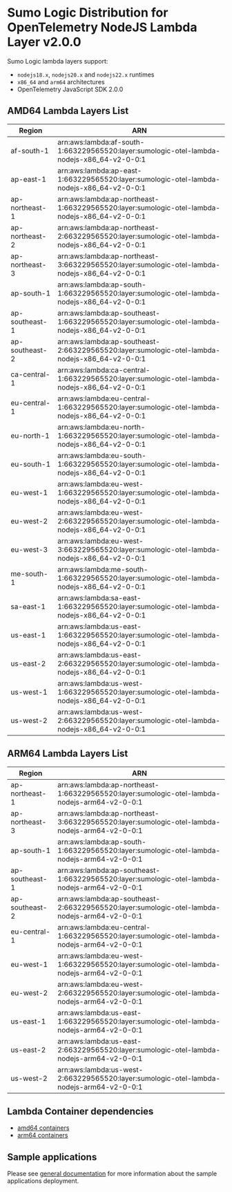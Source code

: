 # Sumo Logic Distribution for OpenTelemetry NodeJS Lambda Layer v2.0.0

Sumo Logic lambda layers support:

- `nodejs18.x`, `nodejs20.x` and `nodejs22.x` runtimes
- `x86_64` and `arm64` architectures
- OpenTelemetry JavaScript SDK 2.0.0

## AMD64 Lambda Layers List

| Region         | ARN                                                                                           |
|----------------|-----------------------------------------------------------------------------------------------|
| af-south-1     | arn:aws:lambda:af-south-1:663229565520:layer:sumologic-otel-lambda-nodejs-x86_64-v2-0-0:1     |
| ap-east-1      | arn:aws:lambda:ap-east-1:663229565520:layer:sumologic-otel-lambda-nodejs-x86_64-v2-0-0:1      |
| ap-northeast-1 | arn:aws:lambda:ap-northeast-1:663229565520:layer:sumologic-otel-lambda-nodejs-x86_64-v2-0-0:1 |
| ap-northeast-2 | arn:aws:lambda:ap-northeast-2:663229565520:layer:sumologic-otel-lambda-nodejs-x86_64-v2-0-0:1 |
| ap-northeast-3 | arn:aws:lambda:ap-northeast-3:663229565520:layer:sumologic-otel-lambda-nodejs-x86_64-v2-0-0:1 |
| ap-south-1     | arn:aws:lambda:ap-south-1:663229565520:layer:sumologic-otel-lambda-nodejs-x86_64-v2-0-0:1     |
| ap-southeast-1 | arn:aws:lambda:ap-southeast-1:663229565520:layer:sumologic-otel-lambda-nodejs-x86_64-v2-0-0:1 |
| ap-southeast-2 | arn:aws:lambda:ap-southeast-2:663229565520:layer:sumologic-otel-lambda-nodejs-x86_64-v2-0-0:1 |
| ca-central-1   | arn:aws:lambda:ca-central-1:663229565520:layer:sumologic-otel-lambda-nodejs-x86_64-v2-0-0:1   |
| eu-central-1   | arn:aws:lambda:eu-central-1:663229565520:layer:sumologic-otel-lambda-nodejs-x86_64-v2-0-0:1   |
| eu-north-1     | arn:aws:lambda:eu-north-1:663229565520:layer:sumologic-otel-lambda-nodejs-x86_64-v2-0-0:1     |
| eu-south-1     | arn:aws:lambda:eu-south-1:663229565520:layer:sumologic-otel-lambda-nodejs-x86_64-v2-0-0:1     |
| eu-west-1      | arn:aws:lambda:eu-west-1:663229565520:layer:sumologic-otel-lambda-nodejs-x86_64-v2-0-0:1      |
| eu-west-2      | arn:aws:lambda:eu-west-2:663229565520:layer:sumologic-otel-lambda-nodejs-x86_64-v2-0-0:1      |
| eu-west-3      | arn:aws:lambda:eu-west-3:663229565520:layer:sumologic-otel-lambda-nodejs-x86_64-v2-0-0:1      |
| me-south-1     | arn:aws:lambda:me-south-1:663229565520:layer:sumologic-otel-lambda-nodejs-x86_64-v2-0-0:1     |
| sa-east-1      | arn:aws:lambda:sa-east-1:663229565520:layer:sumologic-otel-lambda-nodejs-x86_64-v2-0-0:1      |
| us-east-1      | arn:aws:lambda:us-east-1:663229565520:layer:sumologic-otel-lambda-nodejs-x86_64-v2-0-0:1      |
| us-east-2      | arn:aws:lambda:us-east-2:663229565520:layer:sumologic-otel-lambda-nodejs-x86_64-v2-0-0:1      |
| us-west-1      | arn:aws:lambda:us-west-1:663229565520:layer:sumologic-otel-lambda-nodejs-x86_64-v2-0-0:1      |
| us-west-2      | arn:aws:lambda:us-west-2:663229565520:layer:sumologic-otel-lambda-nodejs-x86_64-v2-0-0:1      |

## ARM64 Lambda Layers List

| Region         | ARN                                                                                          |
|----------------|----------------------------------------------------------------------------------------------|
| ap-northeast-1 | arn:aws:lambda:ap-northeast-1:663229565520:layer:sumologic-otel-lambda-nodejs-arm64-v2-0-0:1 |
| ap-northeast-3 | arn:aws:lambda:ap-northeast-3:663229565520:layer:sumologic-otel-lambda-nodejs-arm64-v2-0-0:1 |
| ap-south-1     | arn:aws:lambda:ap-south-1:663229565520:layer:sumologic-otel-lambda-nodejs-arm64-v2-0-0:1     |
| ap-southeast-1 | arn:aws:lambda:ap-southeast-1:663229565520:layer:sumologic-otel-lambda-nodejs-arm64-v2-0-0:1 |
| ap-southeast-2 | arn:aws:lambda:ap-southeast-2:663229565520:layer:sumologic-otel-lambda-nodejs-arm64-v2-0-0:1 |
| eu-central-1   | arn:aws:lambda:eu-central-1:663229565520:layer:sumologic-otel-lambda-nodejs-arm64-v2-0-0:1   |
| eu-west-1      | arn:aws:lambda:eu-west-1:663229565520:layer:sumologic-otel-lambda-nodejs-arm64-v2-0-0:1      |
| eu-west-2      | arn:aws:lambda:eu-west-2:663229565520:layer:sumologic-otel-lambda-nodejs-arm64-v2-0-0:1      |
| us-east-1      | arn:aws:lambda:us-east-1:663229565520:layer:sumologic-otel-lambda-nodejs-arm64-v2-0-0:1      |
| us-east-2      | arn:aws:lambda:us-east-2:663229565520:layer:sumologic-otel-lambda-nodejs-arm64-v2-0-0:1      |
| us-west-2      | arn:aws:lambda:us-west-2:663229565520:layer:sumologic-otel-lambda-nodejs-arm64-v2-0-0:1      |

## Lambda Container dependencies

- [amd64 containers](https://github.com/SumoLogic/sumologic-otel-lambda/releases/download/nodejs-v2.0.0/opentelemetry-nodejs-amd64.zip)
- [arm64 containers](https://github.com/SumoLogic/sumologic-otel-lambda/releases/download/nodejs-v2.0.0/opentelemetry-nodejs-arm64.zip)

## Sample applications

Please see [general documentation](../docs/sample_applications.md) for more information about the sample applications deployment.
